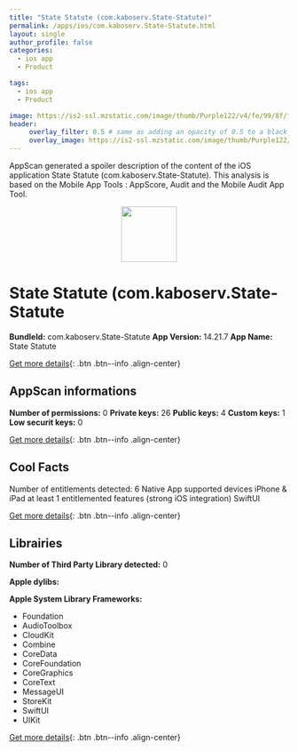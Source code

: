 ```yaml
---
title: "State Statute (com.kaboserv.State-Statute)"
permalink: /apps/ios/com.kaboserv.State-Statute.html
layout: single
author_profile: false
categories: 
  - ios app 
  - Product 

tags: 
  - ios app 
  - Product 

image: https://is2-ssl.mzstatic.com/image/thumb/Purple122/v4/fe/99/8f/fe998f8e-a3a2-f172-ae76-fb2bc3c202bf/AppIcon-1x_U007emarketing-0-0-0-8-0-0-85-220.jpeg/512x512bb.jpg
header: 
     overlay_filter: 0.5 # same as adding an opacity of 0.5 to a black background
     overlay_image: https://is2-ssl.mzstatic.com/image/thumb/Purple122/v4/fe/99/8f/fe998f8e-a3a2-f172-ae76-fb2bc3c202bf/AppIcon-1x_U007emarketing-0-0-0-8-0-0-85-220.jpeg/512x512bb.jpg
---
```

AppScan generated a spoiler description of the content of the iOS application State Statute (com.kaboserv.State-Statute). This analysis is based on the Mobile App Tools : AppScore, Audit and the Mobile Audit App Tool.

  
  
<div style="text-align: center;"><img src="https://is2-ssl.mzstatic.com/image/thumb/Purple122/v4/fe/99/8f/fe998f8e-a3a2-f172-ae76-fb2bc3c202bf/AppIcon-1x_U007emarketing-0-0-0-8-0-0-85-220.jpeg/512x512bb.jpg" width="100" height="100"></div>  
  
# State Statute (com.kaboserv.State-Statute

**BundleId:** com.kaboserv.State-Statute
**App Version:** 14.21.7
**App Name:** State Statute


[Get more details](/pricing.html){: .btn .btn--info .align-center}  
  
## AppScan informations 

**Number of permissions:** 0
**Private keys:** 26
**Public keys:** 4
**Custom keys:** 1
**Low securit keys:** 0
  
[Get more details](/pricing.html){: .btn .btn--info .align-center}

## Cool Facts

Number of entitlements detected: 6
Native App
supported devices iPhone & iPad
at least 1 entitlemented features (strong iOS integration)
SwiftUI
  
[Get more details](/pricing.html){: .btn .btn--info .align-center}

## Librairies 
**Number of Third Party Library detected:** 0

**Apple dylibs:**


**Apple System Library Frameworks:**
- Foundation
- AudioToolbox
- CloudKit
- Combine
- CoreData
- CoreFoundation
- CoreGraphics
- CoreText
- MessageUI
- StoreKit
- SwiftUI
- UIKit


  
[Get more details](/pricing.html){: .btn .btn--info .align-center}

